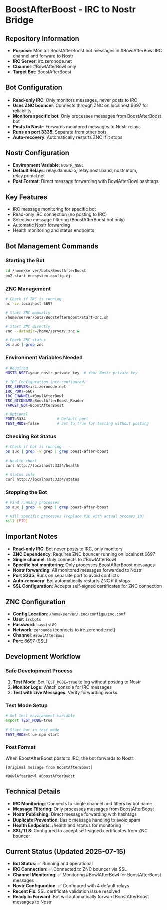# BoostAfterBoost - IRC to Nostr Bridge

## Repository Information
- **Purpose**: Monitor BoostAfterBoost bot messages in #BowlAfterBowl IRC channel and forward to Nostr
- **IRC Server**: irc.zeronode.net
- **Channel**: #BowlAfterBowl only
- **Target Bot**: BoostAfterBoost

## Bot Configuration
- **Read-only IRC**: Only monitors messages, never posts to IRC
- **Uses ZNC bouncer**: Connects through ZNC on localhost:6697 for reliability
- **Monitors specific bot**: Only processes messages from BoostAfterBoost bot
- **Posts to Nostr**: Forwards monitored messages to Nostr relays
- **Runs on port 3335**: Separate from other bots
- **Auto-recovery**: Automatically restarts ZNC if it stops

## Nostr Configuration
- **Environment Variable**: `NOSTR_NSEC`
- **Default Relays**: relay.damus.io, relay.nostr.band, nostr.mom, relay.primal.net
- **Post Format**: Direct message forwarding with BowlAfterBowl hashtags

## Key Features
- IRC message monitoring for specific bot
- Read-only IRC connection (no posting to IRC)
- Selective message filtering (BoostAfterBoost bot only)
- Automatic Nostr forwarding
- Health monitoring and status endpoints

## Bot Management Commands

### Starting the Bot
```bash
cd /home/server/bots/BoostAfterBoost
pm2 start ecosystem.config.cjs
```

### ZNC Management
```bash
# Check if ZNC is running
nc -zv localhost 6697

# Start ZNC manually
/home/server/bots/BoostAfterBoost/start-znc.sh

# Start ZNC directly
znc --datadir=/home/server/.znc &

# Check ZNC status
ps aux | grep znc
```

### Environment Variables Needed
```bash
# Required
NOSTR_NSEC=your_nostr_private_key  # Your Nostr private key

# IRC Configuration (pre-configured)
IRC_SERVER=irc.zeronode.net
IRC_PORT=6667
IRC_CHANNEL=#BowlAfterBowl
IRC_NICKNAME=BoostAfterBoost_Reader
TARGET_BOT=BoostAfterBoost

# Optional
PORT=3334              # Default port
TEST_MODE=false        # Set to true for testing without posting
```

### Checking Bot Status
```bash
# Check if bot is running
ps aux | grep -v grep | grep boost-after-boost

# Health check
curl http://localhost:3334/health

# Status info
curl http://localhost:3334/status
```

### Stopping the Bot
```bash
# Find running processes
ps aux | grep -v grep | grep boost-after-boost

# Kill specific processes (replace PID with actual process ID)
kill [PID]
```

## Important Notes
- **Read-only IRC**: Bot never posts to IRC, only monitors
- **ZNC Dependency**: Requires ZNC bouncer running on localhost:6697
- **Single channel**: Only connects to #BowlAfterBowl
- **Specific bot monitoring**: Only processes BoostAfterBoost messages
- **Nostr forwarding**: All monitored messages forwarded to Nostr
- **Port 3335**: Runs on separate port to avoid conflicts
- **Auto-recovery**: Bot automatically restarts ZNC if it stops
- **SSL Configuration**: Accepts self-signed certificates for ZNC connection

## ZNC Configuration
- **Config Location**: `/home/server/.znc/configs/znc.conf`
- **User**: `ircbots`
- **Password**: `bassist89`
- **Network**: `zeronode` (connects to irc.zeronode.net)
- **Channel**: `#BowlAfterBowl`
- **Port**: 6697 (SSL)

## Development Workflow

### Safe Development Process
1. **Test Mode**: Set `TEST_MODE=true` to log without posting to Nostr
2. **Monitor Logs**: Watch console for IRC messages
3. **Test with Live Messages**: Verify forwarding works

### Test Mode Setup
```bash
# Set test environment variable
export TEST_MODE=true

# Start bot in test mode
TEST_MODE=true npm start
```

### Post Format
When BoostAfterBoost posts to IRC, the bot forwards to Nostr:
```
[Original message from BoostAfterBoost]

#BowlAfterBowl #BoostAfterBoost
```

## Technical Details
- **IRC Monitoring**: Connects to single channel and filters by bot name
- **Message Filtering**: Only processes messages from BoostAfterBoost
- **Nostr Publishing**: Direct message forwarding with hashtags
- **Duplicate Prevention**: Basic message handling to avoid spam
- **Health Endpoints**: /health and /status for monitoring
- **SSL/TLS**: Configured to accept self-signed certificates from ZNC bouncer

## Current Status (Updated 2025-07-15)
- **Bot Status**: ✅ Running and operational
- **IRC Connection**: ✅ Connected to ZNC bouncer via SSL
- **Channel Monitoring**: ✅ Monitoring #BowlAfterBowl for BoostAfterBoost messages
- **Nostr Configuration**: ✅ Configured with 4 default relays
- **Recent Fix**: SSL certificate validation issue resolved
- **Ready to Forward**: Bot will automatically forward BoostAfterBoost messages to Nostr